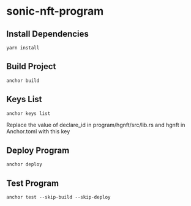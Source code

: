 # sonic-nft-program

## Install Dependencies

```
yarn install
```

## Build Project

```
anchor build
```

## Keys List

```
anchor keys list
```
Replace the value of declare_id in program/hgnft/src/lib.rs and hgnft in Anchor.toml with this key

## Deploy Program

```
anchor deploy
```

## Test Program

```
anchor test --skip-build --skip-deploy
```